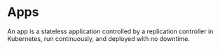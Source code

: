 # Apps

An app is a stateless application controlled by a replication controller in Kubernetes, run continuously, and deployed with no downtime.